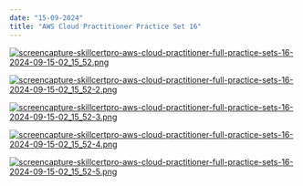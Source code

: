 ```yaml
---
date: "15-09-2024"
title: "AWS Cloud Practitioner Practice Set 16"
---
```

<a href="/blog/images/screencapture-skillcertpro-aws-cloud-practitioner-full-practice-sets-16-2024-09-15-02_15_52.png" target="_blank"><img src="/blog/images/screencapture-skillcertpro-aws-cloud-practitioner-full-practice-sets-16-2024-09-15-02_15_52.png" alt="screencapture-skillcertpro-aws-cloud-practitioner-full-practice-sets-16-2024-09-15-02_15_52.png" /></a>

<a href="/blog/images/screencapture-skillcertpro-aws-cloud-practitioner-full-practice-sets-16-2024-09-15-02_15_52-2.png" target="_blank"><img src="/blog/images/screencapture-skillcertpro-aws-cloud-practitioner-full-practice-sets-16-2024-09-15-02_15_52-2.png" alt="screencapture-skillcertpro-aws-cloud-practitioner-full-practice-sets-16-2024-09-15-02_15_52-2.png" /></a>

<a href="/blog/images/screencapture-skillcertpro-aws-cloud-practitioner-full-practice-sets-16-2024-09-15-02_15_52-3.png" target="_blank"><img src="/blog/images/screencapture-skillcertpro-aws-cloud-practitioner-full-practice-sets-16-2024-09-15-02_15_52-3.png" alt="screencapture-skillcertpro-aws-cloud-practitioner-full-practice-sets-16-2024-09-15-02_15_52-3.png" /></a>

<a href="/blog/images/screencapture-skillcertpro-aws-cloud-practitioner-full-practice-sets-16-2024-09-15-02_15_52-4.png" target="_blank"><img src="/blog/images/screencapture-skillcertpro-aws-cloud-practitioner-full-practice-sets-16-2024-09-15-02_15_52-4.png" alt="screencapture-skillcertpro-aws-cloud-practitioner-full-practice-sets-16-2024-09-15-02_15_52-4.png" /></a>

<a href="/blog/images/screencapture-skillcertpro-aws-cloud-practitioner-full-practice-sets-16-2024-09-15-02_15_52-5.png" target="_blank"><img src="/blog/images/screencapture-skillcertpro-aws-cloud-practitioner-full-practice-sets-16-2024-09-15-02_15_52-5.png" alt="screencapture-skillcertpro-aws-cloud-practitioner-full-practice-sets-16-2024-09-15-02_15_52-5.png" /></a>
